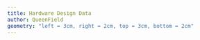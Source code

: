 ```yaml
---
title: Hardware Design Data
author: QueenField
geometry: "left = 3cm, right = 2cm, top = 3cm, bottom = 2cm"
---
```

